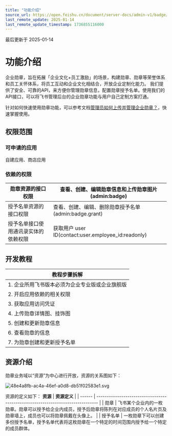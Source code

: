 ```yaml
---
title: "功能介绍"
source_url: https://open.feishu.cn/document/server-docs/admin-v1/badge/quick-start
last_remote_update: 2025-01-14
last_remote_update_timestamp: 1736855116000
---
```

最后更新于 2025-01-14

# 功能介绍

企业勋章，旨在拓展「企业文化+员工激励」的场景，构建勋章、勋章等荣誉体系和员工关怀体系，将员工互动和企业文化相结合，开放企业定制化能力。
我们提供了安全、可靠的API，来方便你管理勋章信息，配置勋章授予名单。使用我们的API接口，可以将飞书管理后台的企业勋章功能与用户自己定制方案打通。

针对如何快速使用勋章功能，可以参考文档[管理员如何上传并管理企业勋章？](https://www.feishu.cn/hc/zh-CN/articles/301996260813)，快速掌握使用。

## 权限范围
### 可申请的应用
自建应用、商店应用
### 依赖的权限

勋章资源的接口权限 | 查看、创建、编辑勋章信息和上传勋章图片(admin:badge)
--- | ---
授予名单资源的接口权限 | 查看、创建、编辑、删除勋章授予名单(admin:badge.grant)
授予名单接口使用通讯录实体的依赖权限 | 获取用户 user ID(contact:user.employee_id:readonly)

## 开发教程
**教程步骤拆解**                                                                                                                                                             |
| ---------------------------------------------------------------------------------------------------------------------------------------------------------------------- |
| 1.  企业所用飞书版本必须为企业专业版或企业旗舰版|
| 2.  开启应用依赖的相关权限
| 3.  获取应用访问凭证|
| 4.  上传勋章详情图、挂饰图|
| 5.  创建和更新勋章信息|
| 6.  查看勋章的信息|
| 7.  为勋章创建和更新授予名单

## 资源介绍
勋章业务域以“资源”为中心进行开放，资源的关系图如下：

![48e4a8fb-ac4a-46ef-a0d8-db51f02583e1.svg](https://sf3-cn.feishucdn.com/obj/open-platform-opendoc/16ac1043b90f31ba631079dd58dfab82_CkVrfjaYrX.svg?height=392&lazyload=true&width=1113)

资源的定义如下：
**资源** | **资源定义**                                                                        |
| ------ | ------------------------------------------------------------------------------- |
| 勋章     | 飞书某个企业内的一枚勋章。勋章可以授予给企业内成员，授予后勋章将陈列在对应成员的个人名片页及勋章墙上，成员也可以将勋章佩戴在头像上。              |
| 授予名单   | 一枚勋章下可以创建多份授予名单，授予名单代表将这枚勋章在一个特定的时间范围内授予给一个特定的成员群体。
